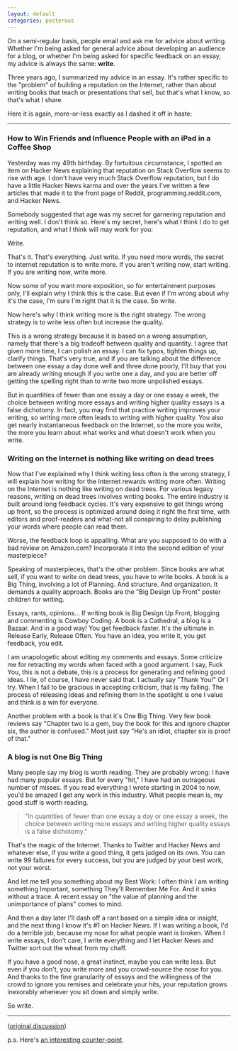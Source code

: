 ```yaml
---
layout: default
categories: posterous
---
```


On a semi-regular basis, people email and ask me for advice about writing. Whether I'm being asked for general advice about developing an audience for a blog, or whether I'm being asked for specific feedback on an essay, my advice is always the same: **write**.

Three years ago, I summarized my advice in an essay. It's rather specific to the "problem" of building a reputation on the Internet, rather than about writing books that teach or presentations that sell, but that's what I know, so that's what I share.

Here it is again, more-or-less exactly as I dashed it off in haste:

---

### How to Win Friends and Influence People with an iPad in a Coffee Shop

Yesterday was my 49th birthday. By fortuitous circumstance, I spotted an item on Hacker News explaining that reputation on Stack Overflow seems to rise with age. I don't have very much Stack Overflow reputation, but I do have a little Hacker News karma and over the years I've written a few articles that made it to the front page of Reddit, programming.reddit.com, and Hacker News.

Somebody suggested that age was my secret for garnering reputation and writing well. I don't think so. Here's my secret, here's what I think I do to get reputation, and what I think will may work for you:

Write.

That's it. That's everything. Just write. If you need more words, the secret to internet reputation is to write more. If you aren't writing now, start writing. If you are writing now, write more.

Now some of you want more exposition, so for entertainment purposes only, I'll explain why I think this is the case. But even if I'm wrong about why it's the case, I'm sure I'm right that it is the case. So write.

Now here's why I think writing more is the right strategy. The wrong strategy is to write less often but increase the quality.

This is a wrong strategy because it is based on a wrong assumption, namely that there's a big tradeoff between quality and quantity. I agree that given more time, I can polish an essay. I can fix typos, tighten things up, clarify things. That's very true, and if you are talking about the difference between one essay a day done well and three done poorly, I'll buy that you are already writing enough if you write one a day, and you are better off getting the spelling right than to write two more unpolished essays.

But in quantities of fewer than one essay a day or one essay a week, the choice between writing more essays and writing higher quality essays is a false dichotomy. In fact, you may find that practice writing improves your writing, so writing more often leads to writing with higher quality. You also get nearly instantaneous feedback on the Internet, so the more you write, the more you learn about what works and what doesn't work when you write.

### Writing on the Internet is nothing like writing on dead trees

Now that I've explained why I think writing less often is the wrong strategy, I will explain how writing for the Internet rewards writing more often. Writing on the Internet is nothing like writing on dead trees. For various legacy reasons, writing on dead trees involves writing books. The entire industry is built around long feedback cycles. It's very expensive to get things wrong up front, so the process is optimized around doing it right the first time, with editors and proof-readers and what-not all conspiring to delay publishing your words where people can read them.

Worse, the feedback loop is appalling. What are you supposed to do with a bad review on Amazon.com? Incorporate it into the second edition of your masterpiece?

Speaking of masterpieces, that's the other problem. Since books are what sell, if you want to write on dead trees, you have to write books. A book is a Big Thing, involving a lot of Planning. And structure. And organization. It demands a quality approach. Books are the "Big Design Up Front" poster children for writing.

Essays, rants, opinions... If writing book is Big Design Up Front, blogging and commenting is Cowboy Coding. A book is a Cathedral, a blog is a Bazaar. And in a good way! You get feedback faster. It's the ultimate in Release Early, Release Often. You have an idea, you write it, you get feedback, you edit.

I am unapologetic about editing my comments and essays. Some criticize me for retracting my words when faced with a good argument. I say, Fuck You, this is not a debate, this is a process for generating and refining good ideas. I lie, of course, I have never said that. I actually say "Thank You!" Or I try. When I fail to be gracious in accepting criticism, that is my failing. The process of releasing ideas and refining them in the spotlight is one I value and think is a win for everyone.

Another problem with a book is that it's One Big Thing. Very few book reviews say "Chapter two is a gem, buy the book for this and ignore chapter six, the author is confused." Most just say "He's an idiot, chapter six is proof of that."

### A blog is not One Big Thing

Many people say my blog is worth reading. They are probably wrong: I have had many popular essays. But for every "hit," I have had an outrageous number of misses. If you read everything I wrote starting in 2004 to now, you'd be amazed I get any work in this industry. What people mean is, my good stuff is worth reading.

> "In quantities of fewer than one essay a day or one essay a week, the choice between writing more essays and writing higher quality essays is a false dichotomy."

That's the magic of the Internet. Thanks to Twitter and Hacker News and whatever else, if you write a good thing, it gets judged on its own. You can write 99 failures for every success, but you are judged by your best work, not your worst.

And let me tell you something about my Best Work: I often think I am writing something Important, something They'll Remember Me For. And it sinks without a trace. A recent essay on "the value of planning and the unimportance of plans" comes to mind.

And then a day later I'll dash off a rant based on a simple idea or insight, and the next thing I know it's #1 on Hacker News. If I was writing a book, I'd do a terrible job, because my nose for what people want is broken. When I write essays, I don't care, I write everything and I let Hacker News and Twitter sort out the wheat from my chaff.

If you have a good nose, a great instinct, maybe you can write less. But even if you don't, you write more and you crowd-source the nose for you. And thanks to the fine granularity of essays and the willingness of the crowd to ignore you remises and celebrate your hits, your reputation grows inexorably whenever you sit down and simply write.

So write.

---

([original discussion](http://news.ycombinator.com/item?id=2657934))

p.s. Here's [an interesting counter-point](http://news.ycombinator.com/item?id=2659029).
